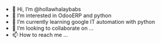 - 👋 Hi, I’m @hollawhalaybabs
- 👀 I’m interested in OdooERP and python
- 🌱 I’m currently learning google IT automation with python
- 💞️ I’m looking to collaborate on ...
- 📫 How to reach me ...

<!---
hollawhalaybabs/hollawhalaybabs is a ✨ special ✨ repository because its `README.md` (this file) appears on your GitHub profile.
You can click the Preview link to take a look at your changes.
--->
